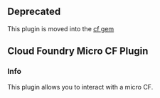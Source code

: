 ## Deprecated
This plugin is moved into the [cf gem](https://github.com/cloudfoundry/cf)

## Cloud Foundry Micro CF Plugin
### Info
This plugin allows you to interact with a micro CF.